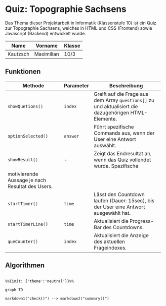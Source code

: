 # Quiz: Topographie Sachsens

Das Thema dieser Projektarbeit in Informatik (Klassenstufe 10) ist ein Quiz zur Topographie Sachsens, welches in HTML und CSS (Frontend) sowie Javascript (Backend) entwickelt wurde.

| Name     | Vorname    | Klasse |
| -------- | ---------- | ------ |
| Kautzsch | Maximilian | 10/3   |

## Funktionen

| Methode   | Parameter                   | Beschreibung                                                                                                                               |
| --------- | --------------------------- | ------------------------------------------------------------------------------------------------------------------------------------------ |
| `showQuetions()` | `index` | Greift auf die Frage aus dem Array `questions[]` zu und aktualisiert die dazugehörigen HTML-Elemente. |
| `optionSelected()` | `answer` | Führt spezifische Commands aus, wenn der User eine Antwort auswählt. |
| `showResult()` | - | Zeigt das Endresultat an, wenn das Quiz vollendet wurde. Spezifische 
motivierende Aussage je nach Resultat des Users. |
| `startTimer()` | `time` | Lässt den Countdown laufen (Dauer: 15sec), bis der User eine Antwort ausgewählt hat. |
| `startTimerLine()` | `time` | Aktualisiert die Progress-Bar des Countdowns. |
| `queCounter()` | `index` | Aktualisiert die Anzeige des aktuellen Frageindexes. |

## Algorithmen

```mermaid

%%{init: {'theme':'neutral'}}%%

graph TD

markdown1("check()") --> markdown2("summary()")

```
